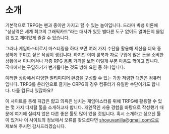 # 소개

기본적으로 TRPG는 펜과 종이만 가지고 할 수 있는 놀이입니다.
드라마 빅뱅 이론에 "상상력은 세계 최고의 그래픽카드"라는 대사가 있듯 별다른 도구 없이도 얼마든지 몰입감 있고 재미있게 즐길 수 있습니다.

그러나 게임마스터로서 마스터링을 하다 보면 여러 가지 수단을 활용해 세션을 더욱 풍성하게 꾸미고 싶은 욕심이 생깁니다.
하지만 이미 룰북과 자료 구입에 많은 돈을 소비한 상황에서 미니어쳐나 각종 RPG 용품 가격을 보면 이렇게 부푼 마음도 꺾이고 맙니다.
국내에서는 구입하기가 번거롭다는 것도 방해 요인 중 하나입니다.

이러한 상황에서 다양한 멀티미디어 환경을 구성할 수 있는 가장 저렴한 대안은 컴퓨터입니다.
TRPG를 온라인으로 즐기는 ORPG의 경우 컴퓨터가 유일한 수단이기도 합니다.
다들 컴퓨터 있잖아요?

이 사이트를 통해 지갑은 얇고 의욕은 넘치는 게임마스터를 위해 TRPG에 활용할 수 있는 몇 가지 디지털 툴을 소개하고자 합니다.
개인적인 사용 경험을 바탕으로 작성했기 때문에 여기에 실리지 않은 다른 좋은 툴도 많이 있을 것입니다.
혹시 소개하고 싶으신 툴이 있거나 이 사이트의 정보에서 오류를 찾으셨다면 shoyuvanilla@gmail.com으로 제보해 주시면 감사드리겠습니다.
